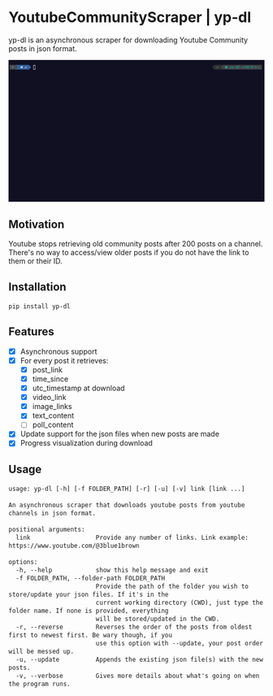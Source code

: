 # YoutubeCommunityScraper | yp-dl
yp-dl is an asynchronous scraper for downloading Youtube Community posts in json format.

![](media/example.gif)

## Motivation
Youtube stops retrieving old community posts after 200 posts on a channel. There's no way to access/view older posts if you do not have the link to them or their ID. 

## Installation

```bash
pip install yp-dl
```

## Features
- [x] Asynchronous support
- [x] For every post it retrieves:
  - [x] post_link
  - [x] time_since
  - [x] utc_timestamp at download
  - [x] video_link
  - [x] image_links
  - [x] text_content
  - [ ] poll_content
- [x] Update support for the json files when new posts are made
- [x] Progress visualization during download

## Usage
```
usage: yp-dl [-h] [-f FOLDER_PATH] [-r] [-u] [-v] link [link ...]

An asynchronous scraper that downloads youtube posts from youtube channels in json format.

positional arguments:
  link                  Provide any number of links. Link example: https://www.youtube.com/@3blue1brown

options:
  -h, --help            show this help message and exit
  -f FOLDER_PATH, --folder-path FOLDER_PATH
                        Provide the path of the folder you wish to store/update your json files. If it's in the
                        current working directory (CWD), just type the folder name. If none is provided, everything
                        will be stored/updated in the CWD.
  -r, --reverse         Reverses the order of the posts from oldest first to newest first. Be wary though, if you
                        use this option with --update, your post order will be messed up.
  -u, --update          Appends the existing json file(s) with the new posts.
  -v, --verbose         Gives more details about what's going on when the program runs.
```
